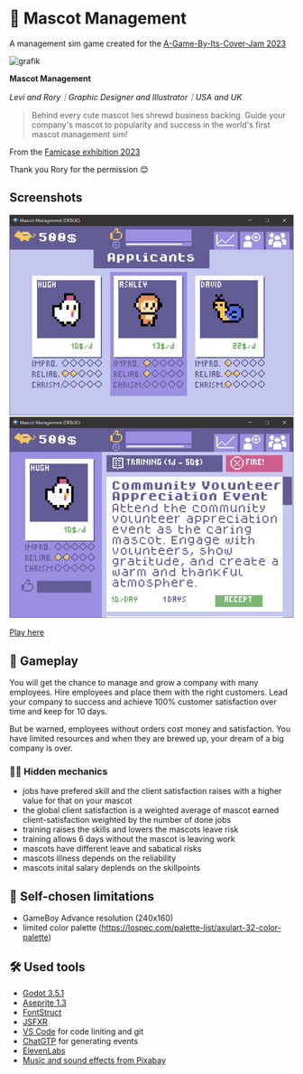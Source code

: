 # 🐶 Mascot Management
A management sim game created for the [A-Game-By-Its-Cover-Jam 2023](https://itch.io/jam/a-game-by-its-cover-2023)

![grafik](https://github.com/Milchreis/Mascot-Management/assets/544436/39e7380d-333a-4e57-9b53-0a06e136e9ec)

**Mascot Management**

*Levi and Rory｜Graphic Designer and Illustrator｜USA and UK*

> Behind every cute mascot lies shrewd business backing. Guide your company's mascot to popularity and success in the world's first mascot management sim!

From the [Famicase exhibition 2023](https://famicase.com/23/index.html)

Thank you Rory for the permission 😊

## Screenshots

![grafik](https://github.com/Milchreis/Mascot-Management/blob/main/concept/screenshot1.png?raw=true)
![grafik](https://github.com/Milchreis/Mascot-Management/blob/main/concept/screenshot2.png?raw=true)

[Play here](https://milchreiz.itch.io/mascot-management)

## 🎯 Gameplay

You will get the chance to manage and grow a company with many employees. Hire employees and place them with the right customers. Lead your company to success and achieve 100% customer satisfaction over time and keep for 10 days.

But be warned, employees without orders cost money and satisfaction. You have limited resources and when they are brewed up, your dream of a big company is over.

### 🕵️‍♀️ Hidden mechanics

 - jobs have prefered skill and the client satisfaction raises with a higher value for that on your mascot
 - the global client satisfaction is a weighted average of mascot earned client-satisfaction weighted by the number of done jobs
 - training raises the skills and lowers the mascots leave risk
 - training allows 6 days without the mascot is leaving work
 - mascots have different leave and sabatical risks
 - mascots illness depends on the reliability
 - mascots inital salary deplends on the skillpoints

## 🚩 Self-chosen limitations
 - GameBoy Advance resolution (240x160)
 - limited color palette (https://lospec.com/palette-list/axulart-32-color-palette)

## 🛠 Used tools
 - [Godot 3.5.1](https://godotengine.org/download/)
 - [Aseprite 1.3](https://www.aseprite.org/)
 - [FontStruct](https://fontstruct.com/)
 - [JSFXR](https://sfxr.me/)
 - [VS Code](https://code.visualstudio.com/) for code liniting and git
 - [ChatGTP](https://chat.openai.com) for generating events
 - [ElevenLabs](https://elevenlabs.io/)
 - [Music and sound effects from Pixabay](https://pixabay.com/de/music/)